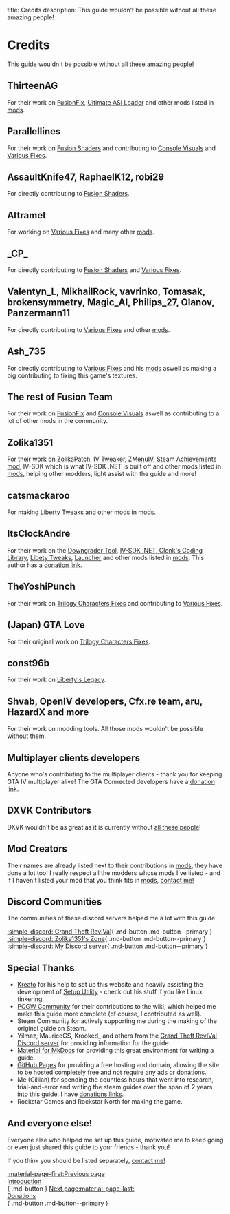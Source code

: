 title: Credits
description: This guide wouldn't be possible without all these amazing people!

# Credits
This guide wouldn't be possible without all these amazing people!

## ThirteenAG
For their work on [FusionFix](essential-modding/fusionfix.md), [Ultimate ASI Loader](../mod-dependencies/#ultimate-asi-loader) and other mods listed in [mods](extras/mods.md).

## Parallellines
For their work on [Fusion Shaders](essential-modding/fusionfix.md) and contributing to [Console Visuals](essential-modding/consolevisuals.md) and [Various Fixes](essential-modding/variousfixes.md).

## AssaultKnife47, RaphaelK12, robi29
For directly contributing to [Fusion Shaders](essential-modding/fusionfix.md).

## Attramet
For working on [Various Fixes](essential-modding/variousfixes.md) and many other [mods](extras/mods.md).

## \_CP_
For directly contributing to [Fusion Shaders](essential-modding/fusionfix.md) and [Various Fixes](essential-modding/variousfixes.md).

## Valentyn_L, MikhailRock, vavrinko, Tomasak, brokensymmetry, Magic_Al, Philips_27, Olanov, Panzermann11
For directly contributing to [Various Fixes](essential-modding/variousfixes.md) and other [mods](extras/mods.md).

## Ash_735
For directly contributing to [Various Fixes](essential-modding/variousfixes.md) and his [mods](extras/mods.md) aswell as making a big contributing to fixing this game's textures.

## The rest of Fusion Team
For their work on [FusionFix](essential-modding/fusionfix.md) and [Console Visuals](essential-modding/consolevisuals.md) aswell as contributing to a lot of other mods in the community.

## Zolika1351
For their work on [ZolikaPatch](essential-modding/zolikapatch.md), [IV Tweaker](../extras/modloading/#iv-tweaker), [ZMenuIV](../extras/trainers/#zmenuiv), [Steam Achievements mod](https://zolika1351.pages.dev/mods/ivsteamachievements), IV-SDK which is what IV-SDK .NET is built off and other mods listed in [mods](extras/mods.md), helping other modders, light assist with the guide and more!

## catsmackaroo
For making [Liberty Tweaks](essential-modding/libertytweaks.md) and other mods in [mods](extras/mods.md).

## ItsClockAndre
For their work on the [Downgrader Tool](downgrading.md), [IV-SDK .NET, Clonk's Coding Library](../mod-dependencies/#iv-sdk-net), [Libety Tweaks](essential-modding/libertytweaks.md), [Launcher](extras/launcher.md) and other mods listed in [mods](extras/mods.md). This author has a [donation link](support.md).

## TheYoshiPunch
For their work on [Trilogy Characters Fixes](essential-modding/charactersfixes.md) and contributing to [Various Fixes](essential-modding/variousfixes.md).

## (Japan) GTA Love
For their original work on [Trilogy Characters Fixes](essential-modding/charactersfixes.md).

## const96b
For their work on [Liberty's Legacy](../extras/trainers/#libertys-legacy).

## Shvab, OpenIV developers, Cfx.re team, aru, HazardX and more
For their work on modding tools. All those mods wouldn't be possible without them.

## Multiplayer clients developers
Anyone who's contributing to the multiplayer clients - thank you for keeping GTA IV multiplayer alive! The GTA Connected developers have a [donation link](support.md).

## DXVK Contributors
DXVK wouldn't be as great as it is currently without [all these people](https://github.com/doitsujin/dxvk/graphs/contributors)!

## Mod Creators
Their names are already listed next to their contributions in [mods](extras/mods.md), they have done a lot too! I really respect all the modders whose mods I've listed - and if I haven't listed your mod that you think fits in [mods](extras/mods.md), [contact me!](contact-me.md)

## Discord Communities
The communities of these discord servers helped me a lot with this guide:

[:simple-discord: Grand Theft RevIVal](https://discord.gg/Wn5eCWGcpb){ .md-button .md-button--primary } [:simple-discord: Zolika1351's Zone](https://discord.gg/KTxxZcNxCc){ .md-button .md-button--primary } [:simple-discord: My Discord server](https://discord.gg/zwmsQqExbQ){ .md-button .md-button--primary }

## Special Thanks
* [Kreato](https://github.com/kreatoo) for his help to set up this website and heavily assisting the development of [Setup Utility](../optimization/#setup-utility) - check out his stuff if you like Linux tinkering.
* [PCGW Community](https://www.pcgamingwiki.com/wiki/Grand_Theft_Auto_IV) for their contributions to the wiki, which helped me make this guide more complete (of course, I contributed as well).
* Steam Community for actively supporting me during the making of the original guide on Steam.
* Yilmaz, MauriceGS, Krooked_ and others from the [Grand Theft RevIVal Discord server](https://discord.gg/Wn5eCWGcpb) for providing information for the guide.
* [Material for MkDocs](https://squidfunk.github.io/mkdocs-material/) for providing this great environment for writing a guide.
* [GitHub Pages](https://pages.github.com/) for providing a free hosting and domain, allowing the site to be hosted completely free and not require any ads or donations.
* Me (Gillian) for spending the countless hours that went into research, trial-and-error and writing the steam guides over the span of 2 years into this guide. I have [donations links](support.md).
* Rockstar Games and Rockstar North for making the game.

## And everyone else!
Everyone else who helped me set up this guide, motivated me to keep going or even just shared this guide to your friends - thank you!

If you think you should be listed separately, [contact me!](contact-me.md)

[:material-page-first:Previous page <br>Introduction</br>](index.md){ .md-button } [Next page:material-page-last: <br>Donations</br>](support.md){ .md-button .md-button--primary }